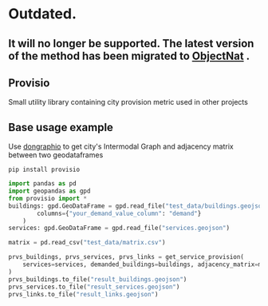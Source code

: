 # Outdated. 
## It will no longer be supported. The latest version of the method has been migrated to [ObjectNat](https://github.com/DDonnyy/objectnat) .

## Provisio 

Small utility library containing city provision metric used in other projects


## Base usage example
Use [dongraphio](https://github.com/DDonnyy/dongraphio) to get city's Intermodal Graph and adjacency matrix between two geodataframes

```pip install provisio```

```python
import pandas as pd
import geopandas as gpd
from provisio import *
buildings: gpd.GeoDataFrame = gpd.read_file("test_data/buildings.geojson").rename(
        columns={"your_demand_value_column": "demand"}
    )
services: gpd.GeoDataFrame = gpd.read_file("services.geojson")

matrix = pd.read_csv("test_data/matrix.csv")

prvs_buildings, prvs_services, prvs_links = get_service_provision(
    services=services, demanded_buildings=buildings, adjacency_matrix=matrix, threshold=10
)
prvs_buildings.to_file("result_buildings.geojson")
prvs_services.to_file("result_services.geojson")
prvs_links.to_file("result_links.geojson")

```

